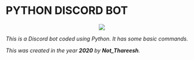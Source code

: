 <html>

# PYTHON DISCORD BOT

<p align="center">
  <img src="https://user-images.githubusercontent.com/60844449/99153808-494a8c80-26c4-11eb-8e3e-e34f88f75794.png">
</p>

<p><i> This is a Discord bot coded using Python. It has some basic commands.</i><br></p>
<p><i>This was created in the year <b>2020</b> by <b>Not_Thareesh</b>.</i></p>

</body>
</html>

